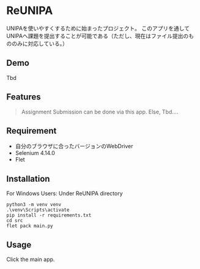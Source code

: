 # ReUNIPA
UNIPAを使いやすくするために始まったプロジェクト。
このアプリを通してUNIPAへ課題を提出することが可能である（ただし、現在はファイル提出のもののみに対応している。）

## Demo
Tbd  

## Features
>Assignment Submission can be done via this app.
Else, Tbd....

## Requirement
* 自分のブラウザに合ったバージョンのWebDriver  
* Selenium 4.14.0
* Flet

## Installation
For Windows Users:
Under ReUNIPA directory
```
python3 -m venv venv
.\venv\Scripts\activate
pip install -r requirements.txt
cd src
flet pack main.py
```

## Usage
Click the main app.
